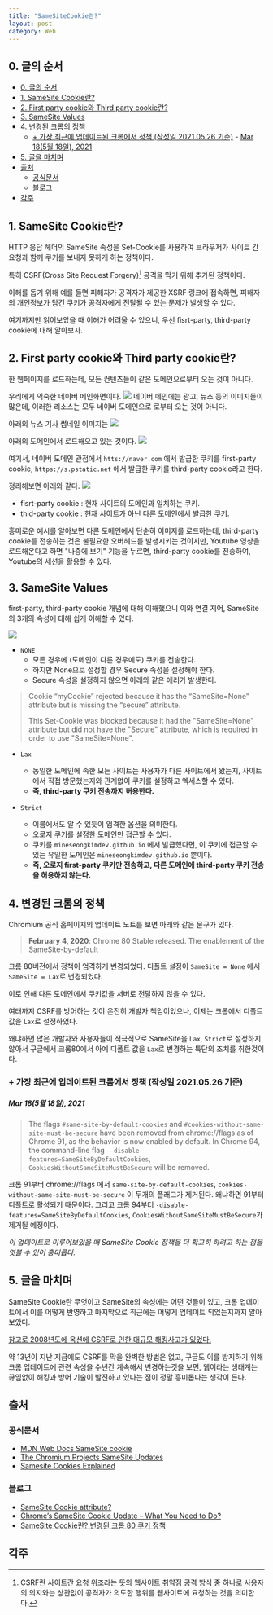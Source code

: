 ```yaml
---
title: "SameSiteCookie란?"
layout: post
category: Web
---
```


## 0. 글의 순서

- [0. 글의 순서](#0-글의-순서)
- [1. SameSite Cookie란?](#1-samesite-cookie란)
- [2. First party cookie와 Third party cookie란?](#2-first-party-cookie와-third-party-cookie란)
- [3. SameSite Values](#3-samesite-values)
- [4. 변경된 크롬의 정책](#4-변경된-크롬의-정책)
	- [+ 가장 최근에 업데이트된 크롬에서 정책 (작성일 2021.05.26 기준)](#-가장-최근에-업데이트된-크롬에서-정책-작성일-20210526-기준)
			- [Mar 18(5월 18일), 2021](#mar-185월-18일-2021)
- [5. 글을 마치며](#5-글을-마치며)
- [출처](#출처)
	- [공식문서](#공식문서)
	- [블로그](#블로그)
- [각주](#각주)


## 1. SameSite Cookie란?

HTTP 응답 헤더의 SameSite 속성을 Set-Cookie를 사용하여 브라우저가 사이트 간 요청과 함께 쿠키를 보내지 못하게 하는 정책이다.

특히 CSRF(Cross Site Request Forgery)[^1] 공격을 막기 위해 추가된 정책이다.

이해를 돕기 위해 예를 들면
피해자가 공격자가 제공한 XSRF 링크에 접속하면, 피해자의 개인정보가 담긴 쿠키가 공격자에게 전달될 수 있는 문제가 발생할 수 있다.

여기까지만 읽어보았을 때 이해가 어려울 수 있으니, 우선 fisrt-party, third-party cookie에 대해 알아보자.

## 2. First party cookie와 Third party cookie란?

한 웹페이지를 로드하는데, 모든 컨텐츠들이 같은 도메인으로부터 오는 것이 아니다.

우리에게 익숙한 네이버 메인화면이다.
![](https://blog.kakaocdn.net/dn/p9shF/btq5Sbu5t0v/Za7xbUOOGr1oekSDYcH3Jk/img.png)
네이버 메인에는 광고, 뉴스 등의 이미지들이 많은데, 이러한 리소스는 모두 네이버 도메인으로 로부터 오는 것이 아니다.

아래의 뉴스 기사 썸네일 이미지는
![](https://blog.kakaocdn.net/dn/bGqLod/btq5OTP5eac/kFq14R2SAjyjbBQj1gkfSK/img.png)

아래의 도메인에서 로드해오고 있는 것이다.
![](https://blog.kakaocdn.net/dn/9LJat/btq5M36KBUB/KGWkku8PkN9p0ZQ7kV7Ij1/img.png)

여기서, 네이버 도메인 관점에서
`htts://naver.com` 에서 발급한 쿠키를 first-party cookie,
`https://s.pstatic.net` 에서 발급한 쿠키를 third-party cookie라고 한다.

정리해보면 아래와 같다.
![](https://web-dev.imgix.net/image/tcFciHGuF3MxnTr1y5ue01OGLBn2/zjXpDz2jAdXMT83Nm3IT.png?auto=format&w=1600)

- fisrt-party cookie : 현재 사이트의 도메인과 일치하는 쿠키. 
- thid-party cookie : 현재 사이트가 아닌 다른 도메인에서 발급한 쿠키.

흥미로운 예시를 알아보면 다른 도메인에서 단순히 이미지를 로드하는데, third-party cookie를 전송하는 것은 불필요한 오버헤드를 발생시키는 것이지만,
Youtube 영상을 로드해온다고 하면 "나중에 보기" 기능을 누르면, third-party cookie를 전송하여, Youtube의 세션을 활용할 수 있다.

## 3. SameSite Values
first-party, third-party cookie 개념에 대해 이해했으니 이와 연결 지어, SameSite의 3개의 속성에 대해 쉽게 이해할 수 있다.


![](https://headerbidding.co/wp-content/uploads/2020/01/Samesite-Cookie-Attribute.png)

- `NONE`
	- 모든 경우에 (도메인이 다른 경우에도) 쿠키를 전송한다.
	- 하지만 None으로 설정할 경우 Secure 속성을 설정해야 한다.
	- Secure 속성을 설정하지 않으면 아래와 같은 에러가 발생한다.


> Cookie “myCookie” rejected because it has the “SameSite=None” attribute but is missing the “secure” attribute.
> 
> This Set-Cookie was blocked because it had the "SameSite=None" attribute but did not have the "Secure" attribute, which is required in order to use "SameSite=None".
	

- `Lax`
	-  동일한 도메인에 속한 모든 사이트는 사용자가 다른 사이트에서 왔는지, 사이트에서 직접 방문했는지와 관계없이 쿠키를 설정하고 엑세스할 수 있다.
	-  **즉, third-party 쿠키 전송까지 허용한다.**

- `Strict`
	- 이름에서도 알 수 있듯이 엄격한 옵션을 의미한다.
	- 오로지 쿠키를 설정한 도메인만 접근할 수 있다.
	-  쿠키를 `mineseongkimdev.github.io` 에서 발급했다면, 이 쿠키에 접근할 수 있는 유일한 도메인은 `mineseongkimdev.github.io` 뿐이다.
	- **즉, 오로지 first-party 쿠키만 전송하고, 다른 도메인에 third-party 쿠키 전송을 허용하지 않는다.**


## 4. 변경된 크롬의 정책

Chromium 공식 홈페이지의 업데이트 노트를 보면 아래와 같은 문구가 있다.

> **February 4, 2020**: Chrome 80 Stable released. The enablement of the SameSite-by-default

크롬 80버전에서 정책이 엄격하게 변경되었다.
디폴트 설정이 `SameSite = None` 에서 `SameSite = Lax`로 변경되었다.

이로 인해 다른 도메인에서 쿠키값을 서버로 전달하지 않을 수 있다.

여태까지 CSRF를 방어하는 것이 온전히 개발자 책임이었으나, 이제는 크롬에서 디폴트 값을 `Lax`로 설정하였다.

왜냐하면 많은 개발자와 사용자들이 적극적으로 SameSite을 `Lax`, `Strict`로 설정하지 않아서 구글에서 크롬80에서 아예 디폴트 값을 `Lax`로 변경하는 특단의 조치를 취한것이다.


### + 가장 최근에 업데이트된 크롬에서 정책 (작성일 2021.05.26 기준)
##### Mar 18(5월 18일), 2021
> The flags `#same-site-by-default-cookies` and `#cookies-without-same-site-must-be-secure` have been removed from chrome://flags as of Chrome 91, as the behavior is now enabled by default. In Chrome 94, the command-line flag `--disable-features=SameSiteByDefaultCookies`,
> `CookiesWithoutSameSiteMustBeSecure` will be removed.

크롬 91부터 chrome://flags 에서 `same-site-by-default-cookies`,
 `cookies-without-same-site-must-be-secure`
이 두개의 플래그가 제거된다. 왜냐하면 91부터 디폴트로 활성되기 때문이다.
그리고 크롬 94부터 `-disable-features=SameSiteByDefaultCookies`,
`CookiesWithoutSameSiteMustBeSecure`가 제거될 예정이다.

*이 업데이트로 미루어보았을 때 SameSite Cookie 정책을 더 확고히 하려고 하는 점을 엿볼 수 있어 흥미롭다.*

## 5. 글을 마치며

SameSite Cookie란 무엇이고 SameSite의 속성에는 어떤 것들이 있고, 크롬 업데이트에서 이를 어떻게 반영하고 마지막으로 최근에는 어떻게 업데이트 되었는지까지 알아보았다.

[참고로 2008년도에 옥션에 CSRF로 인한 대규모 해킹사고가 있었다.](https://biz.chosun.com/site/data/html_dir/2008/04/17/2008041700945.html)

약 13년이 지난 지금에도 CSRF를 막을 완벽한 방법은 없고, 구글도 이를 방지하기 위해 크롬 업데이트에 관련 속성을 수년간 계속해서 변경하는것을 보면, 웹이라는 생태계는 끊임없이 해킹과 방어 기술이 발전하고 있다는 점이 정말 흥미롭다는 생각이 든다.

  
## 출처

### 공식문서

- [MDN Web Docs SameSite cookie](https://developer.mozilla.org/en-US/docs/Web/HTTP/Headers/Set-Cookie/SameSite)
- [The Chromium Projects SameSite Updates](https://www.chromium.org/updates/same-site)
- [Samesite Cookies Explained](https://web.dev/samesite-cookies-explained/)

### 블로그

- [SameSite Cookie attribute?](https://medium.com/compass-security/samesite-cookie-attribute-33b3bfeaeb95)
- [Chrome’s SameSite Cookie Update – What You Need to Do?](https://laptrinhx.com/news/chrome-s-samesite-cookie-update-what-you-need-to-do-gQRLN4D/)
- [SameSite Cookie란? 변경된 크롬 80 쿠키 정책](https://sevendollars.tistory.com/178#:~:text=%ED%81%AC%EB%A1%AC%20%EB%B8%8C%EB%9D%BC%EC%9A%B0%EC%A0%80%EC%9D%98%20%EA%B8%B0%EB%B3%B8%20%EC%BF%A0%ED%82%A4,%EC%A0%84%EB%8B%AC%ED%95%98%EC%A7%80%20%EC%95%8A%EC%9D%84%20%EC%88%98%20%EC%9E%88%EC%8A%B5%EB%8B%88%EB%8B%A4.&text=SameSite%EB%9E%80%20%EC%99%B8%EB%B6%80%20%EC%82%AC%EC%9D%B4%ED%8A%B8%EC%97%90,%EB%A5%BC%20%EC%84%A4%EC%A0%95%ED%95%98%EB%8A%94%20%EA%B2%83%20%EC%9E%85%EB%8B%88%EB%8B%A4.)

## 각주

[^1]: CSRF란 사이트간 요청 위조라는 뜻의 웹사이트 취약점 공격 방식 중 하나로 사용자의 의지와는 상관없이 공격자가 의도한 행위를 웹사이트에 요청하는 것을 의미한다. 